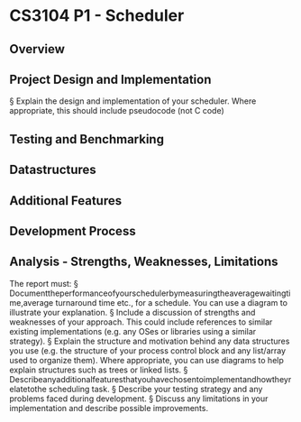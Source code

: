 # CS3104 P1 - Scheduler


## Overview


## Project Design and Implementation
§ Explain the design and implementation of your scheduler. Where appropriate, this should
include pseudocode (not C code)




## Testing and Benchmarking

## Datastructures

## Additional Features

## Development Process

## Analysis - Strengths, Weaknesses, Limitations


The report must:
§ Documenttheperformanceofyourschedulerbymeasuringtheaveragewaitingtime,average
turnaround time etc., for a schedule. You can use a diagram to illustrate your explanation.
§ Include a discussion of strengths and weaknesses of your approach. This could include references to similar existing implementations (e.g. any OSes or libraries using a similar
strategy).
§ Explain the structure and motivation behind any data structures you use (e.g. the structure of
your process control block and any list/array used to organize them). Where appropriate, you
can use diagrams to help explain structures such as trees or linked lists.
§ Describeanyadditionalfeaturesthatyouhavechosentoimplementandhowtheyrelatetothe
scheduling task.
§ Describe your testing strategy and any problems faced during development.
§ Discuss any limitations in your implementation and describe possible improvements.